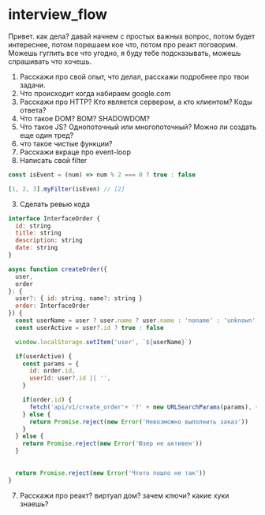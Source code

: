 # interview_flow
Привет. как дела? давай начнем с простых важных вопрос, потом будет интереснее, потом порешаем кое что, потом про реакт поговорим.
Можешь гуглить все что угодно, я буду тебе подсказывать, можешь спрашивать что хочешь.

1. Расскажи про свой опыт, что делал, расскажи подробнее про твои задачи.
2. Что происходит когда набираем google.com
2. Расскажи про HTTP? Кто является сервером, а кто клиентом? Коды ответа?
3. Что такое DOM? BOM? SHADOWDOM?
4. Что такое JS? Однопоточный или многопоточный? Можно ли создать еще один тред?
4. что такое чистые функции?
5. Расскажи вкраце про event-loop
6. Написать свой filter
```js
const isEvent = (num) => num % 2 === 0 ? true : false

[1, 2, 3].myFilter(isEven) // [2]
```
3. Сделать ревью кода
```js
interface InterfaceOrder {
  id: string
  title: string
  description: string
  date: string
}

async function createOrder({
  user,
  order
}: {
  user?: { id: string, name?: string }
  order: InterfaceOrder
}) {
  const userName = user ? user.name ? user.name : 'noname' : 'unknown'
  const userActive = user?.id ? true : false

  window.localStorage.setItem('user', `${userName}`)

  if(userActive) {
    const params = {
      id: order.id,
      userId: user?.id || '',
    }

    if(order.id) {
      fetch('api/v1/create_order'+ '?' + new URLSearchParams(params), { method: 'GET' })
    } else {
      return Promise.reject(new Error('Невозможно выполнить заказ'))
    }
  } else {
    return Promise.reject(new Error('Юзер не активен'))
  }
    
  
  return Promise.reject(new Error('Чтото пошло не так'))
}
```
7. Расскажи про реакт? виртуал дом? зачем ключи? какие хуки знаешь?